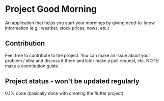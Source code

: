 # Project Good Morning

An application that helps you start your mornings by giving need-to-know information (e.g.: weather, stock prices, news, etc.)

## Contribution

Feel free to contribute to the project. You can make an issue about your problem / idea and discuss it there and later make a pull request, etc. NOTE: make a contribution guide

## Project status - won't be updated regularly

0.1% done (basically done with creating the flutter project)